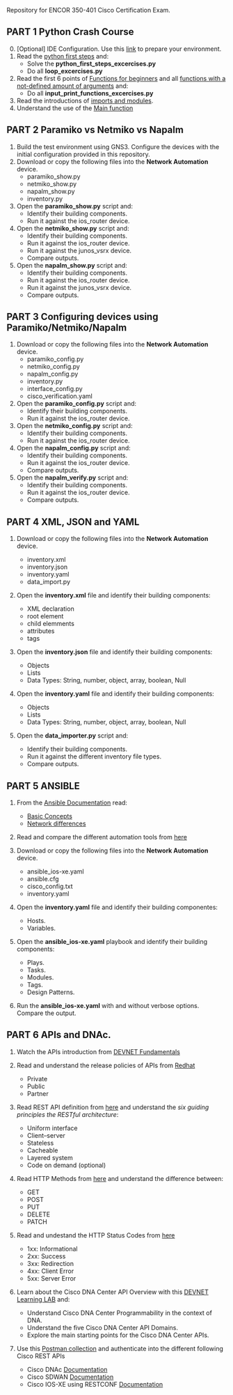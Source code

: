 Repository for ENCOR 350-401 Cisco Certification Exam.

## PART 1 Python Crash Course

0. [Optional] IDE Configuration. Use this [link](https://developer.cisco.com/learning/lab/dev-win/step/1) to prepare your environment.
1. Read the [python first steps](https://realpython.com/python-first-steps/) and:
    - Solve the **python_first_steps_excercises.py**
    - Do all **loop_excercises.py**
2. Read the first 6 points of [Functions for beginners](https://towardsdatascience.com/python-for-beginners-functions-2e4534f0ae9d) and all [functions with a not-defined amount of arguments](https://www.geeksforgeeks.org/args-kwargs-python/) and:
    - Do all **input_print_functions_excercises.py**
3. Read the introductions of [imports and modules](https://www.programiz.com/python-programming/modules).
4. Understand the use of the [Main function](https://realpython.com/python-main-function/)

## PART 2 Paramiko vs Netmiko vs Napalm

1. Build the test environment using GNS3. Configure the devices with the initial configuration provided in this repository.
2. Download or copy the following files into the **Network Automation** device. 
    - paramiko_show.py
    - netmiko_show.py
    - napalm_show.py
    - inventory.py
3. Open the **paramiko_show.py** script and:
    - Identify their building components.
    - Run it against the ios_router device.
4. Open the **netmiko_show.py** script and:
    - Identify their building components.
    - Run it against the ios_router device.
    - Run it against the junos_vsrx device.
    - Compare outputs. 
5. Open the **napalm_show.py** script and:
    - Identify their building components.
    - Run it against the ios_router device.
    - Run it against the junos_vsrx device.
    - Compare outputs. 

## PART 3 Configuring devices using Paramiko/Netmiko/Napalm

1. Download or copy the following files into the **Network Automation** device. 
    - paramiko_config.py
    - netmiko_config.py
    - napalm_config.py
    - inventory.py
    - interface_config.py
    - cisco_verification.yaml
3. Open the **paramiko_config.py** script and:
    - Identify their building components.
    - Run it against the ios_router device.
4. Open the **netmiko_config.py** script and:
    - Identify their building components.
    - Run it against the ios_router device.
5. Open the **napalm_config.py** script and:
    - Identify their building components.
    - Run it against the ios_router device.
    - Compare outputs.
6. Open the **napalm_verify.py** script and:
    - Identify their building components.
    - Run it against the ios_router device.
    - Compare outputs.

## PART 4 XML, JSON and YAML

1. Download or copy the following files into the **Network Automation** device.
    - inventory.xml
    - inventory.json
    - inventory.yaml
    - data_import.py
2. Open the **inventory.xml** file and identify their building components:
    - XML declaration
    - root element
    - child elemments
    - attributes
    - tags
3. Open the **inventory.json** file and identify their building components:
    - Objects
    - Lists
    - Data Types: String, number, object, array, boolean, Null

4. Open the **inventory.yaml** file and identify their building components:
    - Objects
    - Lists
    - Data Types: String, number, object, array, boolean, Null

5. Open the **data_importer.py** script and:
    - Identify their building components.
    - Run it against the different inventory file types.
    - Compare outputs.

## PART 5 ANSIBLE

1. From the [Ansible Documentation](https://docs.ansible.com/ansible/latest/network/getting_started/index.html) read:
    - [Basic Concepts](https://docs.ansible.com/ansible/latest/network/getting_started/basic_concepts.html)
    - [Network differences](https://docs.ansible.com/ansible/latest/network/getting_started/network_differences.html)

2. Read and compare the different automation tools from [here](https://ipcisco.com/lesson/ansible-vs-puppet-vs-chef/)

3. Download or copy the following files into the **Network Automation** device. 
    - ansible_ios-xe.yaml
    - ansible.cfg
    - cisco_config.txt
    - inventory.yaml

4. Open the **inventory.yaml** file and identify their building componentes:
    - Hosts.
    - Variables.

5. Open the **ansible_ios-xe.yaml** playbook and identify their building components:
    - Plays.
    - Tasks.
    - Modules.
    - Tags.
    - Design Patterns.

6. Run the **ansible_ios-xe.yaml** with and without verbose options. Compare the output.

## PART 6 APIs and DNAc.

1. Watch the APIs introduction from [DEVNET Fundamentals](https://www.youtube.com/watch?v=xHBnfmiMSF4)

2. Read and understand the release policies of APIs from [Redhat](https://www.redhat.com/en/topics/api/what-are-application-programming-interfaces)
    - Private
    - Public
    - Partner

3. Read REST API definition from [here](https://restfulapi.net/) and understand the *six guiding principles the RESTful architecture*:
    - Uniform interface
    - Client–server
    - Stateless
    - Cacheable
    - Layered system
    - Code on demand (optional)

4. Read HTTP Methods from [here](https://restfulapi.net/http-methods/) and understand the difference between: 
    - GET
    - POST
    - PUT
    - DELETE
    - PATCH

5. Read and undestand the HTTP Status Codes from [here](https://restfulapi.net/http-status-codes/)
    - 1xx: Informational
    - 2xx: Success
    - 3xx: Redirection
    - 4xx: Client Error
    - 5xx: Server Error

5. Learn about the Cisco DNA Center API Overview with this [DEVNET Learning LAB](https://developer.cisco.com/learning/labs/dne-dnac-api-overview/) and: 
    - Understand Cisco DNA Center Programmability in the context of DNA.
    - Understand the five Cisco DNA Center API Domains.
    - Explore the main starting points for the Cisco DNA Center APIs.

6. Use this [Postman collection](https://www.postman.com/team-rhllor/workspace/cisco-encor-350-401) and authenticate into the different following Cisco REST APIs
    - Cisco DNAc [Documentation](https://developer.cisco.com/docs/dna-center/#!authentication-and-authorization/basic-authentication)
    - Cisco SDWAN [Documentation](https://developer.cisco.com/docs/sdwan/#!authentication/how-to-authenticate) 
    - Cisco IOS-XE using RESTCONF [Documentation](https://developer.cisco.com/docs/ios-xe/#!enabling-restconf-on-ios-xe/authentication)

